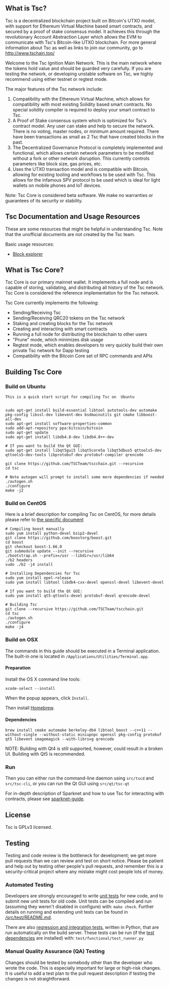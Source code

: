 What is Tsc?
-------------

Tsc is a decentralized blockchain project built on Bitcoin's UTXO model, with support for Ethereum Virtual Machine based smart contracts, and secured by a proof of stake consensus model. It achieves this through the revolutionary Account Abstraction Layer which allows the EVM to communicate with Tsc's Bitcoin-like UTXO blockchain. For more general information about Tsc as well as links to join our community, go to http://www.tschain.top/

Welcome to the Tsc Ignition Main Network. This is the main network where the tokens hold value and should be guarded very carefully. If you are testing the network, or developing unstable software on Tsc, we highly recommend using either testnet or regtest mode. 

The major features of the Tsc network include:

1. Compatibility with the Ethereum Virtual Machine, which allows for compatibility with most existing Solidity based smart contracts. No special solidity compiler is required to deploy your smart contract to Tsc. 
2. A Proof of Stake consensus system which is optimized for Tsc's contract model. Any user can stake and help to secure the network. There is no voting, master nodes, or minimum amount required. There have been transactions as small as 2 Tsc that have created blocks in the past. 
3. The Decentralized Governance Protocol is completely implemented and functional, which allows certain network parameters to be modified without a fork or other network disruption. This currently controls parameters like block size, gas prices, etc. 
4. Uses the UTXO transaction model and is compatible with Bitcoin, allowing for existing tooling and workflows to be used with Tsc. This allows for the infamous SPV protocol to be used which is ideal for light wallets on mobile phones and IoT devices.

Note: Tsc Core is considered beta software. We make no warranties or guarantees of its security or stability.

Tsc Documentation and Usage Resources
---------------

These are some resources that might be helpful in understanding Tsc. Note that the unofficial documents are not created by the Tsc team.

Basic usage resources:

* [Block explorer](http://block.tschain.top/tsc-explorer/)


What is Tsc Core?
------------------

Tsc Core is our primary mainnet wallet. It implements a full node and is capable of storing, validating, and distributing all history of the Tsc network. Tsc Core is considered the reference implementation for the Tsc network. 

Tsc Core currently implements the following:

* Sending/Receiving Tsc
* Sending/Receiving QRC20 tokens on the Tsc network
* Staking and creating blocks for the Tsc network
* Creating and interacting with smart contracts
* Running a full node for distributing the blockchain to other users
* "Prune" mode, which minimizes disk usage
* Regtest mode, which enables developers to very quickly build their own private Tsc network for Dapp testing
* Compatibility with the Bitcoin Core set of RPC commands and APIs


Building Tsc Core
----------

### Build on Ubuntu

    This is a quick start script for compiling Tsc on  Ubuntu


    sudo apt-get install build-essential libtool autotools-dev automake pkg-config libssl-dev libevent-dev bsdmainutils git cmake libboost-all-dev
    sudo apt-get install software-properties-common
    sudo add-apt-repository ppa:bitcoin/bitcoin
    sudo apt-get update
    sudo apt-get install libdb4.8-dev libdb4.8++-dev

    # If you want to build the Qt GUI:
    sudo apt-get install libqt5gui5 libqt5core5a libqt5dbus5 qttools5-dev qttools5-dev-tools libprotobuf-dev protobuf-compiler qrencode

    git clone https://github.com/TSCTeam/tscchain.git --recursive
    cd tsc

    # Note autogen will prompt to install some more dependencies if needed
    ./autogen.sh
    ./configure 
    make -j2
    
### Build on CentOS

Here is a brief description for compiling Tsc on CentOS, for more details please refer to [the specific document](https://github.com/tscproject/tsc/blob/master/doc/build-unix.md)

    # Compiling boost manually
    sudo yum install python-devel bzip2-devel
    git clone https://github.com/boostorg/boost.git
    cd boost
    git checkout boost-1.66.0
    git submodule update --init --recursive
    ./bootstrap.sh --prefix=/usr --libdir=/usr/lib64
    ./b2 headers
    sudo ./b2 -j4 install
    
    # Installing Dependencies for Tsc
    sudo yum install epel-release
    sudo yum install libtool libdb4-cxx-devel openssl-devel libevent-devel
    
    # If you want to build the Qt GUI:
    sudo yum install qt5-qttools-devel protobuf-devel qrencode-devel
    
    # Building Tsc
    git clone --recursive https://github.com/TSCTeam/tscchain.git
    cd tsc
    ./autogen.sh
    ./configure
    make -j4

### Build on OSX

The commands in this guide should be executed in a Terminal application.
The built-in one is located in `/Applications/Utilities/Terminal.app`.

#### Preparation

Install the OS X command line tools:

`xcode-select --install`

When the popup appears, click `Install`.

Then install [Homebrew](https://brew.sh).

#### Dependencies

    brew install cmake automake berkeley-db4 libtool boost --c++11 --without-single --without-static miniupnpc openssl pkg-config protobuf qt5 libevent imagemagick --with-librsvg qrencode

NOTE: Building with Qt4 is still supported, however, could result in a broken UI. Building with Qt5 is recommended.



### Run

Then you can either run the command-line daemon using `src/tscd` and `src/tsc-cli`, or you can run the Qt GUI using `src/qt/tsc-qt`

For in-depth description of Sparknet and how to use Tsc for interacting with contracts, please see [sparknet-guide](doc/sparknet-guide.md).

License
-------

Tsc is GPLv3 licensed.


Testing
-------

Testing and code review is the bottleneck for development; we get more pull
requests than we can review and test on short notice. Please be patient and help out by testing
other people's pull requests, and remember this is a security-critical project where any mistake might cost people
lots of money.

### Automated Testing

Developers are strongly encouraged to write [unit tests](src/test/README.md) for new code, and to
submit new unit tests for old code. Unit tests can be compiled and run
(assuming they weren't disabled in configure) with: `make check`. Further details on running
and extending unit tests can be found in [/src/test/README.md](/src/test/README.md).

There are also [regression and integration tests](/test), written
in Python, that are run automatically on the build server.
These tests can be run (if the [test dependencies](/test) are installed) with: `test/functional/test_runner.py`

### Manual Quality Assurance (QA) Testing

Changes should be tested by somebody other than the developer who wrote the
code. This is especially important for large or high-risk changes. It is useful
to add a test plan to the pull request description if testing the changes is
not straightforward.